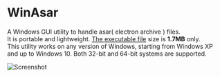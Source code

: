 # WinAsar
 
A Windows GUI utility to handle asar( electron archive ) files.  
It is portable and lightweight. [The executable file](./../../raw/master/dist/WinAsar.exe) size is **1.7MB** only.  
This utility works on any version of Windows, starting from Windows XP and up to Windows 10. Both 32-bit and 64-bit systems are supported.

![Screenshot](http://ide.update.aardio.com/log/asar.jpg)
